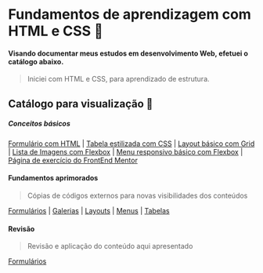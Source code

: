 # Fundamentos de aprendizagem com HTML e CSS 📖


#### Visando documentar meus estudos em desenvolvimento Web, efetuei o catálogo abaixo.

> Iniciei com HTML e CSS, para aprendizado de estrutura.


## Catálogo para visualização 🔖

##### Conceitos básicos

[Formulário com HTML](https://github.com/targino-dev/html-css-fundamentos/tree/main/html-basico-formulario) |
[Tabela estilizada com CSS](https://github.com/targino-dev/html-css-fundamentos/tree/main/html-css-basico-tabela-estilizada) |
[Layout básico com Grid](https://github.com/targino-dev/html-css-fundamentos/tree/main/html-css-grid-layout-youtube) |
[Lista de Imagens com Flexbox](https://github.com/targino-dev/html-css-fundamentos/tree/main/html-css-lista-imagens-flex) |
[Menu responsivo básico com Flexbox](https://github.com/targino-dev/html-css-fundamentos/tree/main/html-css-menu-flex) |
[Página de exercício do FrontEnd Mentor](https://github.com/targino-dev/html-css-fundamentos/tree/main/single-page-frontend-mentor) 

#### Fundamentos aprimorados
> Cópias de códigos externos para novas visibilidades dos conteúdos

[Formulários](https://github.com/targino-dev/html-css-fundamentos/tree/main/html-css-fundamentos-aprimorados/formularios-estilizados) |
[Galerias](https://github.com/targino-dev/html-css-fundamentos/tree/main/html-css-fundamentos-aprimorados/galerias-estilizadas) |
[Layouts](https://github.com/targino-dev/html-css-fundamentos/tree/main/html-css-fundamentos-aprimorados/layouts-estilizados) |
[Menus](https://github.com/targino-dev/html-css-fundamentos/tree/main/html-css-fundamentos-aprimorados/menus-estilizados) |
[Tabelas](https://github.com/targino-dev/html-css-fundamentos/tree/main/html-css-fundamentos-aprimorados/tabelas-estilizadas)

#### Revisão
> Revisão e aplicação do conteúdo aqui apresentado

[Formulários](https://github.com/targino-dev/html-css-fundamentos/tree/main/html-css-revisao/formularios)








